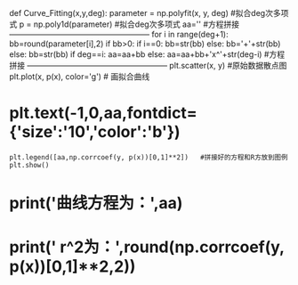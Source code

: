 def Curve_Fitting(x,y,deg):
    parameter = np.polyfit(x, y, deg)    #拟合deg次多项式
    p = np.poly1d(parameter)             #拟合deg次多项式
    aa=''                               #方程拼接  ——————————————————
    for i in range(deg+1): 
        bb=round(parameter[i],2)
        if bb>0:
            if i==0:
                bb=str(bb)
            else:
                bb='+'+str(bb)
        else:
            bb=str(bb)
        if deg==i:
            aa=aa+bb
        else:
            aa=aa+bb+'x^'+str(deg-i)    #方程拼接  ——————————————————
    plt.scatter(x, y)     #原始数据散点图
    plt.plot(x, p(x), color='g')  # 画拟合曲线
   # plt.text(-1,0,aa,fontdict={'size':'10','color':'b'})
    plt.legend([aa,np.corrcoef(y, p(x))[0,1]**2])   #拼接好的方程和R方放到图例
    plt.show()
#    print('曲线方程为：',aa)
#    print('     r^2为：',round(np.corrcoef(y, p(x))[0,1]**2,2))

